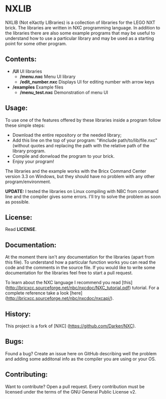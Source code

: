 NXLIB
=====

NXLIB (Not eXactly LIBraries) is a collection of libraries for the LEGO NXT brick.
The libraries are written in NXC programming language.
In addition to the libraries there are also some example programs that may be useful to understand how to use a particular library and may be used as a starting point for some other program.

Contents:
---------

 - **/UI** UI libraries
   - **/menu.nxc** Menu UI library
   - **/edit_number.nxc** Displays UI for editing number with arrow keys
 - **/examples** Example files
   - **/menu_test.nxc** Demonstration of menu UI
    
Usage:
------

To use one of the features offered by these libraries inside a program follow these simple steps:
 - Download the entire repository or the needed library;
 - Add this line on the top of your program: "#include path/to/lib/file.nxc" (without quotes and replacing the path with the relative path of the library program.
 - Compile and donwload the program to your brick.
 - Enjoy your program!

The libraries and the example works with the Bricx Command Center version 3.3 on Windows, but they should have no problem with any other program/environment.

**UPDATE:** I tested the libraries on Linux compiling with NBC from command line and the compiler gives some errors. I'll try to solve the problem as soon as possible.

License:
--------

Read **LICENSE**.

Documentation:
--------------

At the moment there isn't any documentation for the libraries (apart from this file).
To understand how a particular function works you can read the code and the comments in the source file.
If you would like to write some documentation for the libraries feel free to start a pull request.

To learn about the NXC language I recommend you read [this] (http://bricxcc.sourceforge.net/nbc/nxcdoc/NXC_tutorial.pdf) tutorial. For a complete reference take a look [here] (http://bricxcc.sourceforge.net/nbc/nxcdoc/nxcapi/).
   
History:
--------

This project is a fork of [NXC] (https://github.com/Darker/NXC).

Bugs:
-----

Found a bug?
Create an issue here on GitHub describing well the problem and adding some additonal info as the compiler you are using or your OS.

Contributing:
-------------

Want to contribute?
Open a pull request. Every contribution must be licensed under the terms of the GNU General Public License v2.
